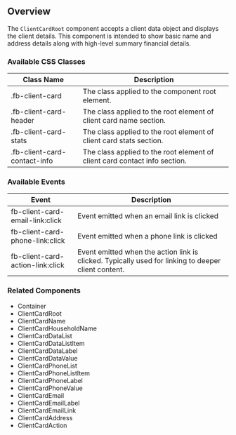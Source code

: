 ## Overview
The `ClientCardRoot` component accepts a client data object and displays the client details. This component is intended to show basic name and address details along with high-level summary financial details. 

### Available CSS Classes

| Class Name | Description |
| ---------- | ----------- |
| .fb-client-card | The class applied to the component root element. |
| .fb-client-card-header | The class applied to the root element of client card name section. |
| .fb-client-card-stats | The class applied to the root element of client card stats section. |
| .fb-client-card-contact-info | The class applied to the root element of client card contact info section. |

### Available Events

| Event | Description |
| ----- | ----------- |
| fb-client-card-email-link:click | Event emitted when an email link is clicked |
| fb-client-card-phone-link:click | Event emitted when a phone link is clicked |
| fb-client-card-action-link:click | Event emitted when the action link is clicked. Typically used for linking to deeper client content. |

 ### Related Components
- Container
- ClientCardRoot
- ClientCardName
- ClientCardHouseholdName
- ClientCardDataList
- ClientCardDataListItem
- ClientCardDataLabel
- ClientCardDataValue
- ClientCardPhoneList
- ClientCardPhoneListItem
- ClientCardPhoneLabel
- ClientCardPhoneValue
- ClientCardEmail
- ClientCardEmailLabel
- ClientCardEmailLink
- ClientCardAddress
- ClientCardAction